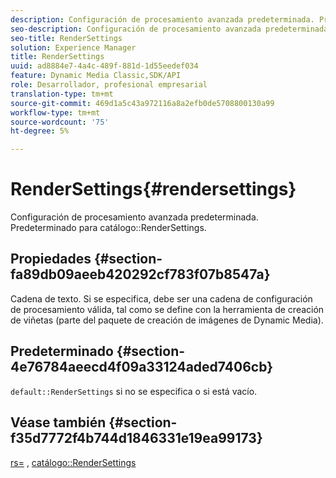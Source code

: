 ```yaml
---
description: Configuración de procesamiento avanzada predeterminada. Predeterminado para RenderSettings del catálogo.
seo-description: Configuración de procesamiento avanzada predeterminada. Predeterminado para RenderSettings del catálogo.
seo-title: RenderSettings
solution: Experience Manager
title: RenderSettings
uuid: ad8884e7-4a4c-489f-881d-1d55eedef034
feature: Dynamic Media Classic,SDK/API
role: Desarrollador, profesional empresarial
translation-type: tm+mt
source-git-commit: 469d1a5c43a972116a8a2efb0de5708800130a99
workflow-type: tm+mt
source-wordcount: '75'
ht-degree: 5%

---
```



# RenderSettings{#rendersettings}

Configuración de procesamiento avanzada predeterminada. Predeterminado para catálogo::RenderSettings.

## Propiedades {#section-fa89db09aeeb420292cf783f07b8547a}

Cadena de texto. Si se especifica, debe ser una cadena de configuración de procesamiento válida, tal como se define con la herramienta de creación de viñetas (parte del paquete de creación de imágenes de Dynamic Media).

## Predeterminado {#section-4e76784aeecd4f09a33124aded7406cb}

`default::RenderSettings` si no se especifica o si está vacío.

## Véase también {#section-f35d7772f4b744d1846331e19ea99173}

[rs=](../../../../../ir-api/http-protocol/image-rendering-api-ref/c-ir-http-protocol-ref/c-ir-http-protocol-command-reference/r-ir-rs.md#reference-d20cefaaa6cd4f449d1591c87959b4cf) ,  [catálogo::RenderSettings](../../../../../ir-api/material-cat/image-rendering-api-ref/c-ir-material-catalog/c-ir-attributes-reference/r-ir-rendersettings.md#reference-f3ae5e18095d40b2a8edef957dd82fbd)
